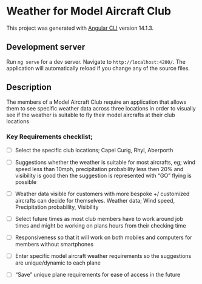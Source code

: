 # Weather for Model Aircraft Club

This project was generated with [Angular CLI](https://github.com/angular/angular-cli) version 14.1.3.

## Development server

Run `ng serve` for a dev server. Navigate to `http://localhost:4200/`. The application will automatically reload if you change any of the source files.

## Description

The members of a Model Aircraft Club require an application that allows them to see specific weather data across three locations in order to visually see if the weather is suitable to fly their model aircrafts at their club locations

### Key Requirements checklist; 

- [ ] Select the specific club locations; Capel Curig, Rhyl, Aberporth  


- [ ] Suggestions whether the weather is suitable for most aircrafts, eg; wind speed less than 10mph, precipitation probability less then 20% and visibility is good then the suggestion is represented with “GO” flying is possible  


- [ ] Weather data visible for customers with more bespoke +/ customized aircrafts can decide for themselves. Weather data; Wind speed, Precipitation probability, Visibility  


- [ ] Select future times as most club members have to work around job times and might be working on plans hours from their checking time  


- [ ] Responsiveness so that it will work on both mobiles and computers for members without smartphones  


- [ ] Enter specific model aircraft weather requirements so the suggestions are unique/dynamic to each plane  


- [ ] “Save” unique plane requirements for ease of access in the future
